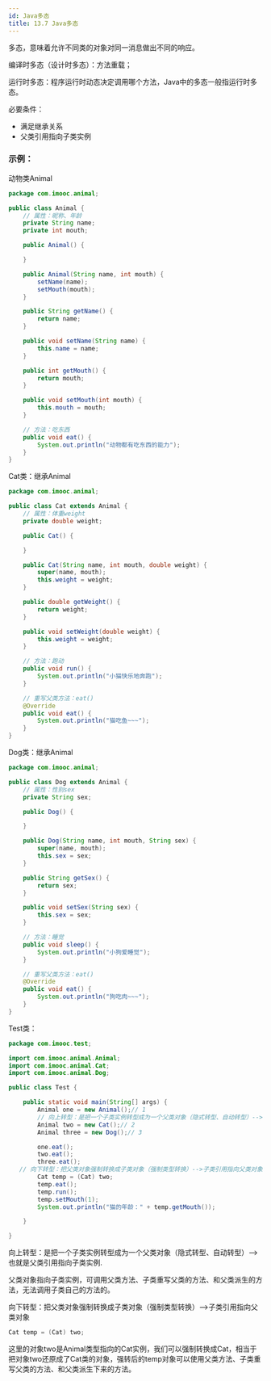 ```yaml
---
id: Java多态
title: 13.7 Java多态
---
```


多态，意味着允许不同类的对象对同一消息做出不同的响应。

编译时多态（设计时多态）：方法重载；

运行时多态：程序运行时动态决定调用哪个方法，Java中的多态一般指运行时多态。

必要条件：

- 满足继承关系
- 父类引用指向子类实例

### 示例：

动物类Animal

```java
package com.imooc.animal;

public class Animal {
	// 属性：昵称、年龄
	private String name;
	private int mouth;

	public Animal() {

	}

	public Animal(String name, int mouth) {
		setName(name);
		setMouth(mouth);
	}

	public String getName() {
		return name;
	}

	public void setName(String name) {
		this.name = name;
	}

	public int getMouth() {
		return mouth;
	}

	public void setMouth(int mouth) {
		this.mouth = mouth;
	}

	// 方法：吃东西
	public void eat() {
		System.out.println("动物都有吃东西的能力");
	}
}

```

Cat类：继承Animal

```java
package com.imooc.animal;

public class Cat extends Animal {
	// 属性：体重weight
	private double weight;

	public Cat() {

	}

	public Cat(String name, int mouth, double weight) {
		super(name, mouth);
		this.weight = weight;
	}

	public double getWeight() {
		return weight;
	}

	public void setWeight(double weight) {
		this.weight = weight;
	}

	// 方法：跑动
	public void run() {
		System.out.println("小猫快乐地奔跑");
	}

	// 重写父类方法：eat()
	@Override
	public void eat() {
		System.out.println("猫吃鱼~~~");
	}
}
```

Dog类：继承Animal

```java
package com.imooc.animal;

public class Dog extends Animal {
	// 属性：性别sex
	private String sex;

	public Dog() {

	}

	public Dog(String name, int mouth, String sex) {
		super(name, mouth);
		this.sex = sex;
	}

	public String getSex() {
		return sex;
	}

	public void setSex(String sex) {
		this.sex = sex;
	}

	// 方法：睡觉
	public void sleep() {
		System.out.println("小狗爱睡觉");
	}

	// 重写父类方法：eat()
	@Override
	public void eat() {
		System.out.println("狗吃肉~~~");
	}
}
```

Test类：

```java
package com.imooc.test;

import com.imooc.animal.Animal;
import com.imooc.animal.Cat;
import com.imooc.animal.Dog;

public class Test {

	public static void main(String[] args) {
		Animal one = new Animal();// 1
		// 向上转型：是把一个子类实例转型成为一个父类对象（隐式转型、自动转型）-->也就是父类引用指向子类实例
		Animal two = new Cat();// 2
		Animal three = new Dog();// 3

		one.eat();
		two.eat();
		three.eat();
   // 向下转型：把父类对象强制转换成子类对象（强制类型转换）-->子类引用指向父类对象
		Cat temp = (Cat) two;
		temp.eat();
		temp.run();
		temp.setMouth(1);
		System.out.println("猫的年龄：" + temp.getMouth());

	}

}

```

向上转型：是把一个子类实例转型成为一个父类对象（隐式转型、自动转型）-->也就是父类引用指向子类实例.

父类对象指向子类实例，可调用父类方法、子类重写父类的方法、和父类派生的方法，无法调用子类自己的方法的。

向下转型：把父类对象强制转换成子类对象（强制类型转换）-->子类引用指向父类对象

```java
Cat temp = (Cat) two;
```

这里的对象two是Animal类型指向的Cat实例，我们可以强制转换成Cat，相当于把对象two还原成了Cat类的对象，强转后的temp对象可以使用父类方法、子类重写父类的方法、和父类派生下来的方法。
